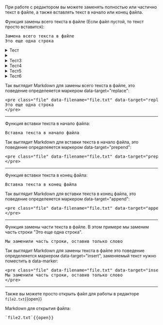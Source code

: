 При работе с редактором вы можете заменять полностью или частично текст в файле, а также вставлять текст в начало или конец файла.

Функция замены всего текста в файле (Если файл пустой, то текст просто вставится):

<pre class="file" data-filename="file.txt" data-target="replace">Замена всего текста в файле
Это еще одна строка
</pre>


<details>
<summary>Тест</summary>
  
* *италик*
* **жирный**
* ***жирный италик***
  
</details>

<details>
<summary></summary>
  
* *италик*
* **жирный**
* ***жирный италик***
  
</details>

<details>
<summary>Тест3</summary>
  
* Так выглядит Markdown для замены всего текста в файле, это поведение определеяется маркером data-target="replace":
* Функция вставки текста в начало файла:
* &#x3C;pre class=&#x22;file&#x22; data-filename=&#x22;file.txt&#x22; data-target=&#x22;append&#x22;&#x3E;Вставка текста в конец файла &#x3C;/pre&#x3E;
* *италик*
* **жирный**
* ***жирный италик***
  
</details>

<details>
<summary>Тест4</summary>
  
+ First item
+ Second item
+ Third item
+ Fourth item 
  
</details>

<details>
<summary>Тест5</summary>
  
- [сайт]([[UUID_SUBDOMAIN]]-80-[[HOST]]/)
- <a href="https://sberbank-school.ru" target="_blank">СберУниверситет</a>
- https://github.com/amukatay/katacoda-scenarios-1
- [Fourth item ](https://github.com/amukatay/katacoda-scenarios-1)
  
</details>

<details>
<summary>Тест6</summary>
  
- First item
- Second item
- Third item
    - Indented item
    - Indented item
        - Indented item in item
- Fourth item 
  
</details>


Так выглядит Markdown для замены всего текста в файле, это поведение определеяется маркером data-target="replace":

<pre>
&#x3C;pre class=&#x22;file&#x22; data-filename=&#x22;file.txt&#x22; data-target=&#x22;replace&#x22;&#x3E;Замена всего текста в файле
Это еще одна строка
&#x3C;/pre&#x3E;
</pre>
***
Функция вставки текста в начало файла:

<pre class="file" data-filename="file.txt" data-target="prepend">Вставка текста в начало файла
</pre>


Так выглядит Markdown для вставки текста в начало файла, это поведение определеяется маркером data-target="prepend":

<pre>
&#x3C;pre class=&#x22;file&#x22; data-filename=&#x22;file.txt&#x22; data-target=&#x22;prepend&#x22;&#x3E;Вставка текста в начало файла
&#x3C;/pre&#x3E;
</pre>
***
Функция вставки текста в конец файла:

<pre class="file" data-filename="file.txt" data-target="append">Вставка текста в конец файла
</pre>


Так выглядит Markdown для вставки текста в конец файла, это поведение определеяется маркером data-target="append":

<pre>
&#x3C;pre class=&#x22;file&#x22; data-filename=&#x22;file.txt&#x22; data-target=&#x22;append&#x22;&#x3E;Вставка текста в конец файла
&#x3C;/pre&#x3E;
</pre>
***
Функция замены части текста в файле. В этом примере мы заменим часть строки "Это еще одна строка".

<pre class="file" data-filename="file.txt" data-target="insert" data-marker="Это еще одна">
Мы заменили часть строки, оставив только слово 
</pre>


Так выглядит Markdown для замены текста в файле это поведение определеяется маркером data-target="insert", заменяемый текст нужно поместить в data-marker:

<pre>
&#x3C;pre class=&#x22;file&#x22; data-filename=&#x22;file.txt&#x22; data-target=&#x22;insert&#x22; data-marker=&#x22;Это еще одна&#x22;&#x3E;
Мы заменили часть строки, оставив только слово 
&#x3C;/pre&#x3E;
</pre>
***
Также вы можете просто открыть файл для работы в редакторе
`file2.txt`{{open}}


Markdown для открытия файла:
<pre>`file2.txt`{{open}}</pre>
